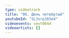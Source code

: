 ```yaml
---
type: videotrack
title: "06. День четвёртый"
youtubeId: "SL3srp165e4"
videoevents: vevt0044
videoartists: []
---
```


